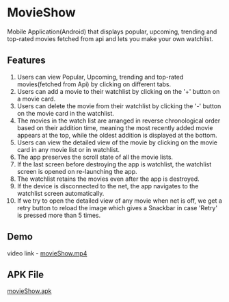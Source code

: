 # MovieShow
Mobile Application(Android) that displays popular, upcoming, trending and top-rated movies fetched from api and lets you make your own watchlist.

## Features
1. Users can view Popular, Upcoming, trending and top-rated movies(fetched from Api) by clicking on different tabs.
2. Users can add a movie to their watchlist by clicking on the '+' button on a movie card.
3. Users can delete the movie from their watchlist by clicking the '-' button on the movie card in the watchlist.
4. The movies in the watch list are arranged in reverse chronological order based on their addition time, meaning the most recently added movie appears at the top, while the oldest addition is displayed at the bottom.
5. Users can view the detailed view of the movie by clicking on the movie card in any movie list or in watchlist.
6. The app preserves the scroll state of all the movie lists.
7. If the last screen before destroying the app is watchlist, the watchlist screen is opened on re-launching the app.
8. The watchlist retains the movies even after the app is destroyed.
9. If the device is disconnected to the net, the app navigates to the watchlist screen automatically.
10. If we try to open the detailed view of any movie when net is off, we get a retry button to reload the image which gives a Snackbar in case 'Retry' is pressed more than 5 times.

## Demo
video link - [movieShow.mp4](https://drive.google.com/file/d/1cvYqyLXC_47ZqtBN1IGgzvF14wVdQA56/view?usp=drive_link)

## APK File
[movieShow.apk](https://drive.google.com/file/d/1CwGqmh7qXrUcmZpJf8NKOI49BZtNC_2n/view?usp=drive_link)
